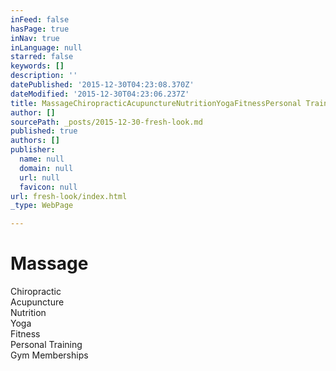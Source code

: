 ```yaml
---
inFeed: false
hasPage: true
inNav: true
inLanguage: null
starred: false
keywords: []
description: ''
datePublished: '2015-12-30T04:23:08.370Z'
dateModified: '2015-12-30T04:23:06.237Z'
title: MassageChiropracticAcupunctureNutritionYogaFitnessPersonal TrainingGym Memberships
author: []
sourcePath: _posts/2015-12-30-fresh-look.md
published: true
authors: []
publisher:
  name: null
  domain: null
  url: null
  favicon: null
url: fresh-look/index.html
_type: WebPage

---
```

# Massage  
Chiropractic  
Acupuncture  
Nutrition  
Yoga  
Fitness  
Personal Training  
Gym Memberships